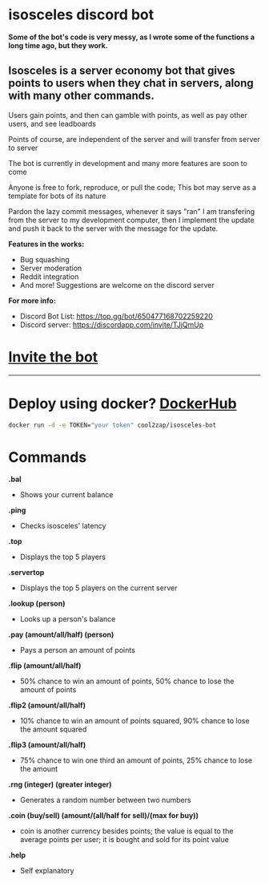 # isosceles discord bot

**Some of the bot's code is very messy, as I wrote some of the functions a long time ago, but they work.**

## Isosceles is a server economy bot that gives points to users when they chat in servers, along with many other commands.

Users gain points, and then can gamble with points, as well as pay other users, and see leadboards

Points of course, are independent of the server and will transfer from server to server

The bot is currently in development and many more features are soon to come

Anyone is free to fork, reproduce, or pull the code; This bot may serve as a template for bots of its nature

Pardon the lazy commit messages, whenever it says "ran" I am transfering from the server to my development computer, then I implement the update and push it back to the server with the message for the update.

**Features in the works:**

  - Bug squashing
  - Server moderation
  - Reddit integration
  - And more! Suggestions are welcome on the discord server

**For more info:**

  - Discord Bot List: https://top.gg/bot/650477168702259220
  - Discord server: https://discordapp.com/invite/TJjQmUp

# <a href="https://discordapp.com/api/oauth2/authorize?client_id=650477168702259220&permissions=8&scope=bot">Invite the bot</a> 

<hr>

# Deploy using docker? [DockerHub](https://hub.docker.com/r/cool2zap/superior-bot) 
```sh
docker run -d -e TOKEN="your token" cool2zap/isosceles-bot
```

# Commands

**.bal**

  - Shows your current balance
  
**.ping**

  - Checks isosceles' latency
 
**.top**

  - Displays the top 5 players
  
**.servertop**

  - Displays the top 5 players on the current server
  
**.lookup (person)**

  - Looks up a person's balance
  
**.pay (amount/all/half) (person)**

  - Pays a person an amount of points
  
**.flip (amount/all/half)**

  - 50% chance to win an amount of points, 50% chance to lose the amount of points
  
**.flip2 (amount/all/half)**

  - 10% chance to win an amount of points squared, 90% chance to lose the amount squared
  
**.flip3 (amount/all/half)**

  - 75% chance to win one third an amount of points, 25% chance to lose the amount
  
 **.rng (integer) (greater integer)**

  - Generates a random number between two numbers
  
 **.coin (buy/sell) (amount/(all/half for sell)/(max for buy))**

  - coin is another currency besides points; the value is equal to the average points per user; it is bought and sold for its point value
  
 **.help**

  - Self explanatory
